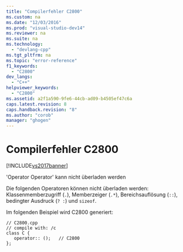 ```yaml
---
title: "Compilerfehler C2800"
ms.custom: na
ms.date: "12/03/2016"
ms.prod: "visual-studio-dev14"
ms.reviewer: na
ms.suite: na
ms.technology: 
  - "devlang-cpp"
ms.tgt_pltfrm: na
ms.topic: "error-reference"
f1_keywords: 
  - "C2800"
dev_langs: 
  - "C++"
helpviewer_keywords: 
  - "C2800"
ms.assetid: a2f1a590-9fe6-44cb-ad09-b4505ef47c6a
caps.latest.revision: 8
caps.handback.revision: "8"
ms.author: "corob"
manager: "ghogen"
---
```

# Compilerfehler C2800
[!INCLUDE[vs2017banner](../../assembler/inline/includes/vs2017banner.md)]

'Operator Operator' kann nicht überladen werden  
  
 Die folgenden Operatoren können nicht überladen werden: Klassenmemberzugriff \(`.`\), Memberzeiger \(`.*`\), Bereichsauflösung \(`::`\), bedingter Ausdruck \(`? :`\) und `sizeof`.  
  
 Im folgenden Beispiel wird C2800 generiert:  
  
```  
// C2800.cpp  
// compile with: /c  
class C {  
   operator:: ();   // C2800  
};  
```